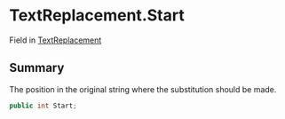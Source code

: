 # TextReplacement.Start

Field in [TextReplacement](/docs/api/csharp/yarn.compiler.upgrader.textreplacement.md)

## Summary


The position in the original string where the substitution
should be made.


```csharp
public int Start;
```

